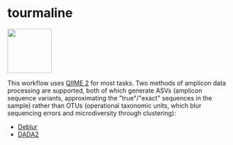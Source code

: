 # tourmaline

<img src="https://en.wikipedia.org/wiki/Tourmaline#/media/File:Tourmaline-121240.jpg" width=100px>

This workflow uses [QIIME 2](https://qiime2.org) for most tasks. Two methods of amplicon data processing are supported, both of which generate ASVs (amplicon sequence variants, approximating the "true"/"exact" sequences in the sample) rather than OTUs (operational taxonomic units, which blur sequencing errors and microdiversity through clustering):

* [Deblur](https://github.com/biocore/deblur)
* [DADA2](https://github.com/benjjneb/dada2)

